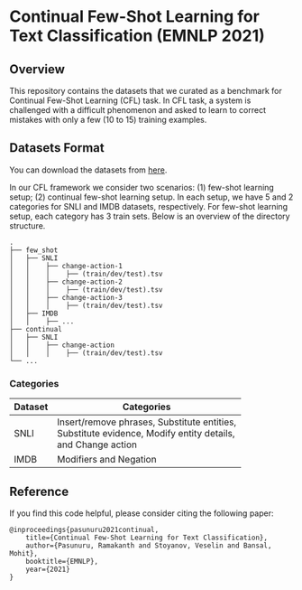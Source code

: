 # Continual Few-Shot Learning for Text Classification (EMNLP 2021)

## Overview
This repository contains the datasets that we curated as a benchmark for Continual Few-Shot Learning (CFL) task. In CFL task, a system is challenged with a difficult phenomenon and asked to learn to correct mistakes with only a few (10 to 15) training examples.

## Datasets Format
You can download the datasets from [here](https://drive.google.com/drive/folders/1wDs6K8MVADQcx5ZReomRT2CX2rHGws2D?usp=sharing).

In our CFL framework we consider two scenarios: (1) few-shot learning setup; (2) continual few-shot learning setup. In each setup, we have 5 and 2 categories for SNLI and IMDB datasets, respectively. For few-shot learning setup, each category has 3 train sets. Below is an overview of the directory structure.

    .
    ├── few_shot                   
    │   ├── SNLI        
    │   │    ├── change-action-1
    │   │    │    ├── (train/dev/test).tsv
    │   │    ├── change-action-2
    │   │    │    ├── (train/dev/test).tsv
    │   │    ├── change-action-3
    │   │    │    ├── (train/dev/test).tsv
    │   ├── IMDB
    │   │    ├── ...
    ├── continual
    │   ├── SNLI        
    │   │    ├── change-action
    │   │    │    ├── (train/dev/test).tsv
    └── ...

### Categories

Dataset  | Categories
---------| -------------------------------
SNLI     | Insert/remove phrases, Substitute entities,<br> Substitute evidence, Modify entity details, <br> and Change action
IMDB     | Modifiers and Negation


## Reference

If you find this code helpful, please consider citing the following paper:

    @inproceedings{pasunuru2021continual,
        title={Continual Few-Shot Learning for Text Classification},
        author={Pasunuru, Ramakanth and Stoyanov, Veselin and Bansal, Mohit},
        booktitle={EMNLP},
        year={2021}
    }
